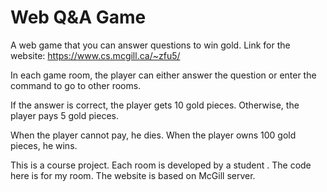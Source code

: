 # Web Q&A Game
A web game that you can answer questions to win gold. Link for the website: https://www.cs.mcgill.ca/~zfu5/

In each game room, the player can either answer the question or enter the command to go to other rooms.

If the answer is correct, the player gets 10 gold pieces. Otherwise, the player pays 5 gold pieces. 

When the player cannot pay, he dies. When the player owns 100 gold pieces, he wins.

This is a course project. Each room is developed by a student . The code here is for my room. The website is based on McGill server.
